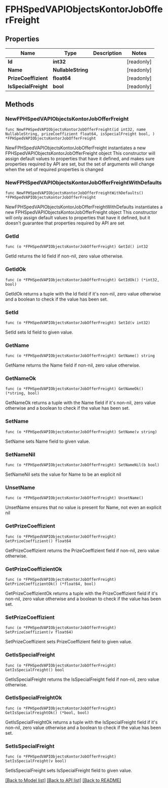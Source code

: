# FPHSpedVAPIObjectsKontorJobOfferFreight

## Properties

Name | Type | Description | Notes
------------ | ------------- | ------------- | -------------
**Id** | **int32** |  | [readonly] 
**Name** | **NullableString** |  | [readonly] 
**PrizeCoeffizient** | **float64** |  | [readonly] 
**IsSpecialFreight** | **bool** |  | [readonly] 

## Methods

### NewFPHSpedVAPIObjectsKontorJobOfferFreight

`func NewFPHSpedVAPIObjectsKontorJobOfferFreight(id int32, name NullableString, prizeCoeffizient float64, isSpecialFreight bool, ) *FPHSpedVAPIObjectsKontorJobOfferFreight`

NewFPHSpedVAPIObjectsKontorJobOfferFreight instantiates a new FPHSpedVAPIObjectsKontorJobOfferFreight object
This constructor will assign default values to properties that have it defined,
and makes sure properties required by API are set, but the set of arguments
will change when the set of required properties is changed

### NewFPHSpedVAPIObjectsKontorJobOfferFreightWithDefaults

`func NewFPHSpedVAPIObjectsKontorJobOfferFreightWithDefaults() *FPHSpedVAPIObjectsKontorJobOfferFreight`

NewFPHSpedVAPIObjectsKontorJobOfferFreightWithDefaults instantiates a new FPHSpedVAPIObjectsKontorJobOfferFreight object
This constructor will only assign default values to properties that have it defined,
but it doesn't guarantee that properties required by API are set

### GetId

`func (o *FPHSpedVAPIObjectsKontorJobOfferFreight) GetId() int32`

GetId returns the Id field if non-nil, zero value otherwise.

### GetIdOk

`func (o *FPHSpedVAPIObjectsKontorJobOfferFreight) GetIdOk() (*int32, bool)`

GetIdOk returns a tuple with the Id field if it's non-nil, zero value otherwise
and a boolean to check if the value has been set.

### SetId

`func (o *FPHSpedVAPIObjectsKontorJobOfferFreight) SetId(v int32)`

SetId sets Id field to given value.


### GetName

`func (o *FPHSpedVAPIObjectsKontorJobOfferFreight) GetName() string`

GetName returns the Name field if non-nil, zero value otherwise.

### GetNameOk

`func (o *FPHSpedVAPIObjectsKontorJobOfferFreight) GetNameOk() (*string, bool)`

GetNameOk returns a tuple with the Name field if it's non-nil, zero value otherwise
and a boolean to check if the value has been set.

### SetName

`func (o *FPHSpedVAPIObjectsKontorJobOfferFreight) SetName(v string)`

SetName sets Name field to given value.


### SetNameNil

`func (o *FPHSpedVAPIObjectsKontorJobOfferFreight) SetNameNil(b bool)`

 SetNameNil sets the value for Name to be an explicit nil

### UnsetName
`func (o *FPHSpedVAPIObjectsKontorJobOfferFreight) UnsetName()`

UnsetName ensures that no value is present for Name, not even an explicit nil
### GetPrizeCoeffizient

`func (o *FPHSpedVAPIObjectsKontorJobOfferFreight) GetPrizeCoeffizient() float64`

GetPrizeCoeffizient returns the PrizeCoeffizient field if non-nil, zero value otherwise.

### GetPrizeCoeffizientOk

`func (o *FPHSpedVAPIObjectsKontorJobOfferFreight) GetPrizeCoeffizientOk() (*float64, bool)`

GetPrizeCoeffizientOk returns a tuple with the PrizeCoeffizient field if it's non-nil, zero value otherwise
and a boolean to check if the value has been set.

### SetPrizeCoeffizient

`func (o *FPHSpedVAPIObjectsKontorJobOfferFreight) SetPrizeCoeffizient(v float64)`

SetPrizeCoeffizient sets PrizeCoeffizient field to given value.


### GetIsSpecialFreight

`func (o *FPHSpedVAPIObjectsKontorJobOfferFreight) GetIsSpecialFreight() bool`

GetIsSpecialFreight returns the IsSpecialFreight field if non-nil, zero value otherwise.

### GetIsSpecialFreightOk

`func (o *FPHSpedVAPIObjectsKontorJobOfferFreight) GetIsSpecialFreightOk() (*bool, bool)`

GetIsSpecialFreightOk returns a tuple with the IsSpecialFreight field if it's non-nil, zero value otherwise
and a boolean to check if the value has been set.

### SetIsSpecialFreight

`func (o *FPHSpedVAPIObjectsKontorJobOfferFreight) SetIsSpecialFreight(v bool)`

SetIsSpecialFreight sets IsSpecialFreight field to given value.



[[Back to Model list]](../README.md#documentation-for-models) [[Back to API list]](../README.md#documentation-for-api-endpoints) [[Back to README]](../README.md)


